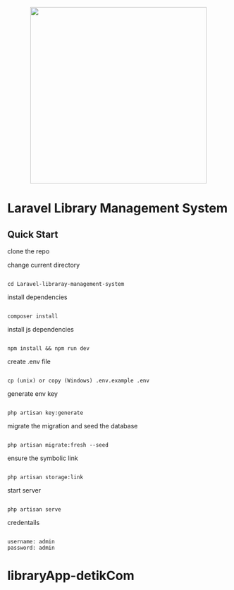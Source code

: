 <p align="center"><a href="https://laravel.com" target="_blank"><img src="https://raw.githubusercontent.com/laravel/art/master/logo-lockup/5%20SVG/2%20CMYK/1%20Full%20Color/laravel-logolockup-cmyk-red.svg" width="400"></a></p>

# Laravel Library Management System

## Quick Start

clone the repo

change current directory

```

cd Laravel-libraray-management-system

```

install dependencies

```

composer install

```

install js dependencies

```

npm install && npm run dev

```

create .env file

```

cp (unix) or copy (Windows) .env.example .env

```

generate env key

```

php artisan key:generate

```

migrate the migration and seed the database

```

php artisan migrate:fresh --seed

```

ensure the symbolic link

```

php artisan storage:link

```

start server

```

php artisan serve

```

credentails

```

username: admin
password: admin

```

# libraryApp-detikCom
